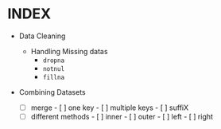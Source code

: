 # INDEX

- Data Cleaning
  - Handling Missing datas
    - `dropna`
    - `notnul`
    - `fillna`

- Combining Datasets
  - [ ] merge
        - [ ] one key
        - [ ] multiple keys
        - [ ] suffiX
  - [ ] different methods
        - [ ] inner
        - [ ] outer
        - [ ] left
        - [ ] right
